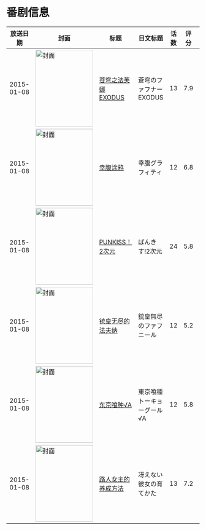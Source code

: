 # 番剧信息

|放送日期|封面|标题|日文标题|话数|评分|评分人数|
|---|---|---|---|---|---|---|
|2015-01-08|<img src="https://lain.bgm.tv/pic/cover/c/c0/98/60901_X9O9i.jpg" alt="封面" style="width:150px;height:200px;object-fit:cover;">|[苍穹之法芙娜 EXODUS](https://bangumi.tv/subject/60901)|蒼穹のファフナー EXODUS|13|7.9|1365人评分|
|2015-01-08|<img src="https://lain.bgm.tv/pic/cover/c/58/e7/105969_ztS2V.jpg" alt="封面" style="width:150px;height:200px;object-fit:cover;">|[幸腹涂鸦](https://bangumi.tv/subject/105969)|幸腹グラフィティ|12|6.8|1835人评分|
|2015-01-08|<img src="https://lain.bgm.tv/pic/cover/c/f0/77/116867_94tNh.jpg" alt="封面" style="width:150px;height:200px;object-fit:cover;">|[PUNKISS！2次元](https://bangumi.tv/subject/116867)|ぱんきす!2次元|24|5.8|35人评分|
|2015-01-08|<img src="https://lain.bgm.tv/pic/cover/c/ef/67/106981_yuyn8.jpg" alt="封面" style="width:150px;height:200px;object-fit:cover;">|[铳皇无尽的法夫纳](https://bangumi.tv/subject/106981)|銃皇無尽のファフニール|12|5.2|1857人评分|
|2015-01-08|<img src="https://lain.bgm.tv/pic/cover/c/32/73/115292_RnE82.jpg" alt="封面" style="width:150px;height:200px;object-fit:cover;">|[东京喰种√A](https://bangumi.tv/subject/115292)|東京喰種トーキョーグール √A|12|5.8|6237人评分|
|2015-01-08|<img src="https://lain.bgm.tv/pic/cover/c/6b/01/100403_R8KN2.jpg" alt="封面" style="width:150px;height:200px;object-fit:cover;">|[路人女主的养成方法](https://bangumi.tv/subject/100403)|冴えない彼女の育てかた|13|7.2|15300人评分|
